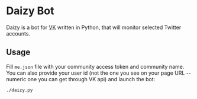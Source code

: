 # Daizy Bot
Daizy is a bot for [VK](https://vk.com) written in Python, that will monitor selected Twitter accounts.

## Usage
Fill `me.json` file with your community access token and community name. You can also provide your user id (not the one you see on your page URL -- numeric one you can get through VK api) and launch the bot:

```
./daizy.py
```
